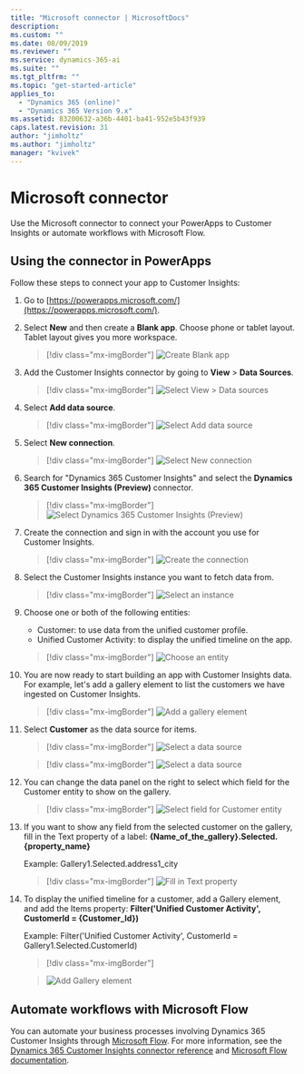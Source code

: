 ```yaml
---
title: "Microsoft connector | MicrosoftDocs"
description: 
ms.custom: ""
ms.date: 08/09/2019
ms.reviewer: ""
ms.service: dynamics-365-ai
ms.suite: ""
ms.tgt_pltfrm: ""
ms.topic: "get-started-article"
applies_to: 
  - "Dynamics 365 (online)"
  - "Dynamics 365 Version 9.x"
ms.assetid: 83200632-a36b-4401-ba41-952e5b43f939
caps.latest.revision: 31
author: "jimholtz"
ms.author: "jimholtz"
manager: "kvivek"
---
```

# Microsoft connector

Use the Microsoft connector to connect your PowerApps to Customer Insights or automate workflows with Microsoft Flow.

## Using the connector in PowerApps

Follow these steps to connect your app to Customer Insights:

1. Go to [https://powerapps.microsoft.com/](https://powerapps.microsoft.com/).

2. Select **New** and then create a **Blank app**. Choose phone or tablet layout. Tablet layout gives you more workspace.
   
   > [!div class="mx-imgBorder"] 
   > ![Create Blank app](media/connector-powerapps1.png "Create Blank app")

3. Add the Customer Insights connector by going to **View** > **Data Sources**.

   > [!div class="mx-imgBorder"] 
   > ![Select View > Data sources](media/connector-powerapps2.png "Select View > Data sources")

4. Select **Add data source**.

   > [!div class="mx-imgBorder"] 
   > ![Select Add data source](media/connector-powerapps3.png "Select Add data source")

5. Select **New connection**.

   > [!div class="mx-imgBorder"] 
   > ![Select New connection](media/connector-powerapps4.png "Select New connection")

6. Search for "Dynamics 365 Customer Insights" and select the **Dynamics 365 Customer Insights (Preview)** connector.

   > [!div class="mx-imgBorder"] 
   > ![Select Dynamics 365 Customer Insights (Preview)](media/connector-powerapps5.png "Select Dynamics 365 Customer Insights (Preview)")

7. Create the connection and sign in with the account you use for Customer Insights.

   > [!div class="mx-imgBorder"] 
   > ![Create the connection](media/connector-powerapps6.png "Create the connection")

8. Select the Customer Insights instance you want to fetch data from.

   > [!div class="mx-imgBorder"] 
   > ![Select an instance](media/connector-powerapps7.png "Select an instance")

9. Choose one or both of the following entities:

   - Customer: to use data from the unified customer profile.
   - Unified Customer Activity: to display the unified timeline on the app.

   > [!div class="mx-imgBorder"] 
   > ![Choose an entity](media/connector-powerapps8.png "Choose an entity")

10. You are now ready to start building an app with Customer Insights data. For example, let's add a gallery element to list the customers we have ingested on Customer Insights.

    > [!div class="mx-imgBorder"] 
    > ![Add a gallery element](media/connector-powerapps9.png "Add a gallery element")

11. Select **Customer** as the data source for items.

    > [!div class="mx-imgBorder"] 
    > ![Select a data source](media/connector-powerapps10.png "Select a data source")

    > [!div class="mx-imgBorder"] 
    > ![Select a data source](media/connector-powerapps11.png "Select a data source")

12.	You can change the data panel on the right to select which field for the Customer entity to show on the gallery.



    <!--Please confirm that the names in this and the next two screenshots are from an approved fictitious names list. -->


    > [!div class="mx-imgBorder"] 
    > ![Select field for Customer entity](media/connector-powerapps12.png "Select field for Customer entity")

13.	If you want to show any field from the selected customer on the gallery, fill in the Text property of a label:  **{Name_of_the_gallery}.Selected.{property_name}** 

    Example: Gallery1.Selected.address1_city
 
    > [!div class="mx-imgBorder"] 
    > ![Fill in Text property](media/connector-powerapps13.png "Fill in Text property")

14.	To display the unified timeline for a customer, add a Gallery element, and add the Items property: **Filter('Unified Customer Activity', CustomerId = {Customer_Id})** 

    Example: Filter('Unified Customer Activity', CustomerId = Gallery1.Selected.CustomerId)

    > [!div class="mx-imgBorder"] 

    > ![](media/connector-powerapps14.png "Add Gallery element")

## Automate workflows with Microsoft Flow

You can automate your business processes involving Dynamics 365 Customer Insights through [Microsoft Flow](https://flow.microsoft.com/). For more information, see the [Dynamics 365 Customer Insights connector reference](https://docs.microsoft.com/connectors/customerinsights/) and [Microsoft Flow documentation](https://docs.microsoft.com/flow/).

